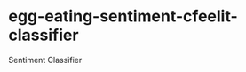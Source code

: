 egg-eating-sentiment-cfeelit-classifier
=======================================

Sentiment Classifier
